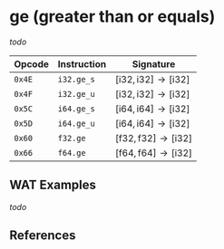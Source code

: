 
# ge (greater than or equals)

_todo_



| Opcode | Instruction | Signature |
|--------|-------------|-----------|
| `0x4E` | `i32.ge_s`  | $[ \text{i32}, \text{i32} ] \to [ \text{i32} ]$ |
| `0x4F` | `i32.ge_u`  | $[ \text{i32}, \text{i32} ] \to [ \text{i32} ]$ |
| `0x5C` | `i64.ge_s`  | $[ \text{i64}, \text{i64} ] \to [ \text{i32} ]$ |
| `0x5D` | `i64.ge_u`  | $[ \text{i64}, \text{i64} ] \to [ \text{i32} ]$ |
| `0x60` | `f32.ge`    | $[ \text{f32}, \text{f32} ] \to [ \text{i32} ]$ |
| `0x66` | `f64.ge`    | $[ \text{f64}, \text{f64} ] \to [ \text{i32} ]$ |



## WAT Examples

_todo_


## References

[^§2.4.1]: _WebAssembly Core Specification: Numeric Instructions_ - <https://webassembly.github.io/spec/core/bikeshed/#numeric-instructions%E2%91%A0>

